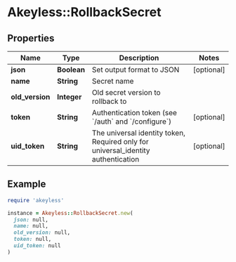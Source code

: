 # Akeyless::RollbackSecret

## Properties

| Name | Type | Description | Notes |
| ---- | ---- | ----------- | ----- |
| **json** | **Boolean** | Set output format to JSON | [optional] |
| **name** | **String** | Secret name |  |
| **old_version** | **Integer** | Old secret version to rollback to |  |
| **token** | **String** | Authentication token (see &#x60;/auth&#x60; and &#x60;/configure&#x60;) | [optional] |
| **uid_token** | **String** | The universal identity token, Required only for universal_identity authentication | [optional] |

## Example

```ruby
require 'akeyless'

instance = Akeyless::RollbackSecret.new(
  json: null,
  name: null,
  old_version: null,
  token: null,
  uid_token: null
)
```


